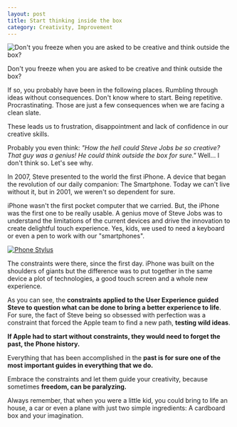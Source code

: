 ```yaml
---
layout: post
title: Start thinking inside the box
category: Creativity, Improvement
---
```


![Don't you freeze when you are asked to be creative and think outside the box?](/images/start-thinking-inside-the-box.png)


Don't you freeze when you are asked to be creative and think outside the box?

If so, you probably have been in the following places. Rumbling through ideas without consequences. Don't know where to start. Being repetitive. Procrastinating. Those are just a few consequences when we are facing a clean slate.

These leads us to frustration, disappointment and lack of confidence in our creative skills.

Probably you even think: *"How the hell could Steve Jobs be so creative? That guy was a genius! He could think outside the box for sure."* Well... I don't think so. Let's see why.

<!--excerpt-->

In 2007, Steve presented to the world the first iPhone. A device that began the revolution of our daily companion: The Smartphone.  Today we can't live without it, but in 2001, we weren't so dependent for sure.

iPhone wasn't the first pocket computer that we carried. But, the iPhone was the first one to be really usable. A genius move of Steve Jobs was to understand the limitations of the current devices and drive the innovation to create delightful touch experience. Yes, kids, we used to need a keyboard or even a pen to work with our "smartphones".

[![Phone Stylus](https://upload.wikimedia.org/wikipedia/commons/thumb/e/e8/HTC_Touch2_used_with_a_stylus.jpg/1280px-HTC_Touch2_used_with_a_stylus.jpg)](https://pt.wikipedia.org/wiki/Stylus)


The constraints were there, since the first day. iPhone was built on the shoulders of giants but the difference was to put together in the same device a plot of technologies, a good touch screen and a whole new experience. 

As you can see, the **constraints applied to the User Experience guided Steve to question what can be done to bring a better experience to life**. For sure, the fact of Steve being so obsessed with perfection was a constraint that forced the Apple team to find a new path, **testing wild ideas**.

**If Apple had to start without constraints, they would need to forget the past, the Phone history.**

Everything that has been accomplished in the **past is for sure one of the most important guides in everything that we do.**

Embrace the constraints and let them guide your creativity, because sometimes **freedom, can be paralyzing.**

Always remember, that when you were a little kid, you could bring to life an house, a car or even a plane with just two simple ingredients: A cardboard box and your imagination.